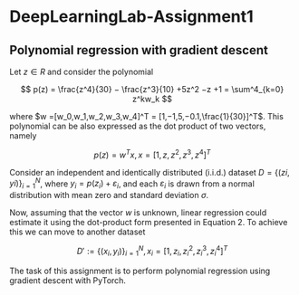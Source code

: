 # DeepLearningLab-Assignment1
##  Polynomial regression with gradient descent

Let $z ∈ R$ and consider the polynomial

$$
p(z) = \frac{z^4}{30} − \frac{z^3}{10} +5z^2 −z +1 = \sum^4_{k=0} z^kw_k
$$

where $w =[w_0,w_1,w_2,w_3,w_4]^T = [1,−1,5,−0.1,\frac{1}{30}]^T$. This polynomial can be also expressed as the dot product of two vectors, namely

$$
p(z) = w^Tx, x=[1,z,z^2,z^3,z^4]^T
$$

Consider an independent and identically distributed (i.i.d.) dataset $D = \{(zi,yi)\}^N_{i=1}$, where $y_i = p(z_i) + ε_i$, and each $ε_i$ is drawn from a normal distribution with mean zero and standard deviation $σ$.

Now, assuming that the vector $w$ is unknown, linear regression could estimate it using the dot-product form presented in Equation 2. To achieve this we can move to another dataset

$$
D′ := \{(x_i,y_i)\}^N_{i=1}, x_i = [1,z_i,z^2_i,z^3_i,z^4_i]^T
$$

The task of this assignment is to perform polynomial regression using gradient descent with PyTorch.
